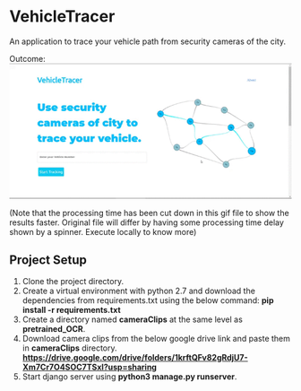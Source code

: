 # VehicleTracer
An application to trace your vehicle path from security cameras of the city.

Outcome:
![Graph.gif](https://github.com/ayushakash990/VehicleTracer/blob/main/graph.gif)

(Note that the processing time has been cut down in this gif file to show the results faster. Original file will differ by having some processing time delay shown by a spinner. Execute locally to know more)


## Project Setup
1. Clone the project directory.
2. Create a virtual environment with python 2.7 and download the dependencies from requirements.txt using the below command:
   __pip install -r requirements.txt__
3. Create a directory named __cameraClips__ at the same level as __pretrained_OCR__.
4. Download camera clips from the below google drive link and paste them in __cameraClips__ directory.
   __https://drive.google.com/drive/folders/1krftQFv82gRdjU7-Xm7Cr7O4SOC7TSxI?usp=sharing__
5. Start django server using __python3 manage.py runserver__.
